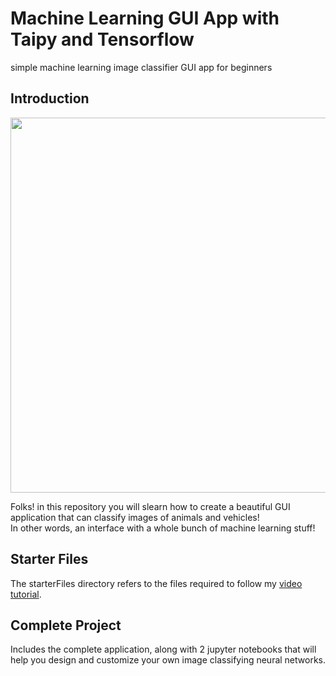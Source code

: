 # Machine Learning GUI App with Taipy and Tensorflow
simple machine learning image classifier GUI app for beginners

## Introduction

<img src="https://github.com/MariyaSha/ml_gui_app/assets/32107652/4925650b-9ee5-4b55-ab7c-415b772762c1" width=600px>

Folks! in this repository you will slearn how to create a beautiful GUI application that can classify images of animals and vehicles!
<br>
In other words, an interface with a whole bunch of machine learning stuff!

## Starter Files

The starterFiles directory refers to the files required to follow my <a href="https://youtu.be/QYreI8wXGwE" target="_blank">video tutorial</a>.

## Complete Project

Includes the complete application, along with 2 jupyter notebooks that will help you design and customize your own image classifying neural networks.
